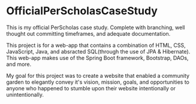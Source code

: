 # OfficialPerScholasCaseStudy
This is my official PerScholas case study. Complete with branching, well thought out committing timeframes, and adequate documentation.

This project is for a web-app that contains a combination of HTML, CSS, JavaScript, Java, and absracted SQL(through the use of JPA & Hibernate). This web-app makes use of the Spring Boot framework, Bootstrap, DAOs, and more.

My goal for this project was to create a website that enabled a community garden to elegantly convey it's vision, mission, goals, and opportunities to anyone who happened to stumble upon their website intentionally or unintentionally. 
